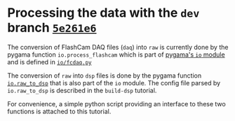 # Processing the data with the `dev` branch [`5e261e6`](https://github.com/legend-exp/pygama/tree/5e261e69eec1610431fe2eda42d994ba58d299ea)

The conversion of FlashCam DAQ files (`daq`) into `raw` is currently done by
the pygama function `io.process_flashcam` which is part of [pygama's `io`
module](https://github.com/legend-exp/pygama/blob/dev/pygama/io) and is defined
in
[`io/fcdaq.py`](https://github.com/legend-exp/pygama/blob/dev/pygama/io/fcdaq.py)

The conversion of `raw` into `dsp` files is done by the pygama function
[`io.raw_to_dsp`](https://github.com/legend-exp/pygama/blob/dev/pygama/io/raw_to_dsp.py)
that is also part of the `io` module. The config file parsed by `io.raw_to_dsp`
is described in the `build-dsp` tutorial.

For convenience, a simple python script providing an interface to these two functions
is attached to this tutorial.
